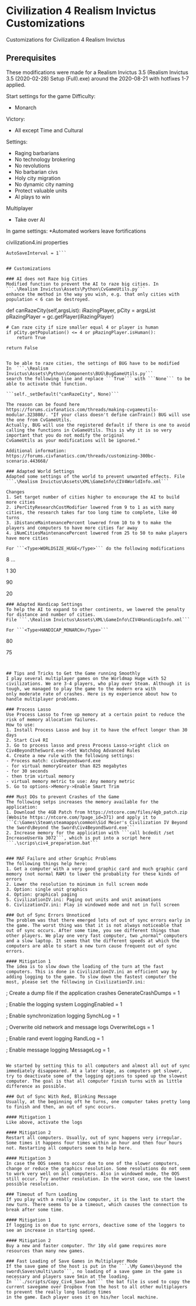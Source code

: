 # Civilization 4 Realism Invictus Customizations
Customizations for Civilization 4 Realism Invictus

## Prerequisites
These modifications were made for a Realism Invictus 3.5 (Realism Invictus 3.5 (2020-02-28) Setup (Full).exe) around the 2020-08-21 with hotfixes 1-7 applied.


Start settings for the game
Difficulty: 
* Monarch

Victory: 
* All except Time and Cultural

Settings:
* Raging barbarians
* No technology brokering
* No revolutions
* No barbarian civs
* Holy city migration
* No dynamic city naming
* Protect valuable units
* AI plays to win

Multiplayer
* Take over AI

In game settings:
*Automated workers leave fortifications

civilization4.ini properties
```; Specify the number of turns between autoSaves.  0 means no autosave.
AutoSaveInterval = 1```


## Customizations

### AI does not Raze big Cities
Modified function to prevent the AI to raze big cities. In ```.\Realism Invictus\Assets\Python\CvGameUtils.py``` 
enhance the method in the way you wish, e.g. that only cities with population < 6 can be destroyed.

```	
def canRazeCity(self,argsList):
	iRazingPlayer, pCity = argsList
	pRazingPlayer = gc.getPlayer(iRazingPlayer)

	# Can raze city if size smaller equal 4 or player is human
	if pCity.getPopulation() <= 4 or pRazingPlayer.isHuman():
		return True

	return False
```

To be able to raze cities, the settings of BUG have to be modified
In  ```.\Realism Invictus\Assets\Python\Components\BUG\BugGameUtils.py``` 
search the following line and replace ```True``` with ```None``` to be able to activate that function. 

```self._setDefault("canRazeCity", None)```

The reason can be found here https://forums.civfanatics.com/threads/making-cvgameutils-modular.323808/. "If your class doesn't define canTrain() BUG will use the one from CvGameUtils. 
Actually, BUG will use the registered default if there is one to avoid calling the functions in CvGameUtils. This is why it is so very important that you do not modify the original 
CvGameUtils as your modifications will be ignored."

Additional information: https://forums.civfanatics.com/threads/customizing-300bc-scenario.443668/

### Adapted World Settings
Adapted some settings of the world to prevent unwanted effects. File 
```.\Realism Invictus\Assets\XML\GameInfo\CIV4WorldInfo.xml```

Changes
1. Set target number of cities higher to encourage the AI to build more cities
2. iPerCityResearchCostModifier lowered from 9 to 1 as with many cities, the research takes far too long time to complete, like 40 turns
3. iDistanceMaintenancePercent lowered from 10 to 9 to make the players and computers to have more cities far away
4. iNumCitiesMaintenancePercent lowered from 25 to 50 to make players have more cities

For ```<Type>WORLDSIZE_HUGE</Type>``` do the following modifications

```
<!-- iTargetNumCities>6</iTargetNumCities -->
<iTargetNumCities>8</iTargetNumCities>
...
<!--<iPerCityResearchCostModifier>9</iPerCityResearchCostModifier>-->
<iPerCityResearchCostModifier>1</iPerCityResearchCostModifier>
<iTradeProfitPercent>30</iTradeProfitPercent>
<!--<iDistanceMaintenancePercent>100</iDistanceMaintenancePercent>-->
<iDistanceMaintenancePercent>90</iDistanceMaintenancePercent>
<!--<iNumCitiesMaintenancePercent>25</iNumCitiesMaintenancePercent>-->
<iNumCitiesMaintenancePercent>20</iNumCitiesMaintenancePercent>
```			
### Adapted Handicap Settings
To help the AI to expand to other continents, we lowered the penalty for distance and number of cities.
File ```.\Realism Invictus\Assets\XML\GameInfo\CIV4HandicapInfo.xml```

For ```<Type>HANDICAP_MONARCH</Type>```

```
<!-- iDistanceMaintenancePercent>90</iDistanceMaintenancePercent -->
<iDistanceMaintenancePercent>80</iDistanceMaintenancePercent>
<!-- iNumCitiesMaintenancePercent>80</iNumCitiesMaintenancePercent -->
<iNumCitiesMaintenancePercent>75</iNumCitiesMaintenancePercent>
```


## Tips and Tricks to Get the Game running Smoothly
I play several multiplayer games on the Worldmap Huge with 52 civilizations. We are 3-4 players, who play over Steam. Although it is tough, we managed to play the game to the modern era with 
only moderate rate of crashes. Here is my experience about how to handle multiplayer problems.

### Process Lasso
Use Process Lasso to free up memory at a certain point to reduce the risk of memory allocation failures.
How to use:
1. Install Process Lasso and buy it to have the effect longer than 30 days
2. Start Civ4 RI
3. Go to process lasso and press Process Lasso->right click on Civ4BeyondtheSword.exe->Set Watchdog Advanced Rules
4. Create a new rule with the following settings: 
- Process match: civ4beyondsword.exe
- for virtual memoryGreater than 825 megabytes
- for 30 seconds
- then trim virtual memory
- virtual memory metric to use: Any memory metric
5. Go to options->Memory->Enable Smart Trim

### Must DOs to prevent Crashes of the Game
The following setps increases the memory available for the application:
1. Download the 4GB Patch from https://ntcore.com/files/4gb_patch.zip (Website https://ntcore.com/?page_id=371) and apply it to 
```C:\Games\Steam\steamapps\common\Sid Meier's Civilization IV Beyond the Sword\Beyond the Sword\Civ4BeyondSword.exe```
2. Increase memory for the application with ```call bcdedit /set IncreaseUserVa 3072```, which is put into a script here ```.\scrips\civ4_preparation.bat```


### MAF Failure and other Graphic Problems
The following things help here:
1. Get a computer with a very good graphic card and much graphic card memory (not normal RAM) to lower the probablity for these kinds of errors
2. Lower the resolution to minimum in full screen mode
3. Option: single unit graphics
4. Option: graphical paging
5. CivilizationIV.ini: Paging out units and unit animations 
6. CivlizationIV.ini: Play in windowed mode and not in full screen

### Out of Sync Errors Unnoticed
The problem was that there emerged lots of out of sync errors early in the game. The worst thing was that it is not always noticeable that out of sync occurs. After some time, you see different things than other players. We play one very fast computer, two „normal“ computers and a slow laptop. It seems that the different speeds at which the computers are able to start a new turn cause frequent out of sync errors. 

#### Mitigation 1 
The idea is to slow down the loading of the turn at the fast computers. This is done in CivilizationIV.ini an efficient way by adding logging to the game. To slow down the fastest computer the most, please set the following in CivilizationIV.ini:
```
; Create a dump file if the application crashes
GenerateCrashDumps = 1

; Enable the logging system
LoggingEnabled = 1

; Enable synchronization logging
SynchLog = 1

; Overwrite old network and message logs
OverwriteLogs = 1

; Enable rand event logging
RandLog = 1

; Enable message logging
MessageLog = 1
```

We started by setting this to all computers and almost all out of sync immediately disappeared. At a later stage, as computers get slower, try to deactivate some of the logging options to speed up the slowest computer. The goal is that all computer finish turns with as little difference as possible.

### Out of Sync With Red, Blinking Message
Usually, at the beginning oft he turns, one computer takes pretty long to finish and then, an out of sync occurs.

#### Mitigation 1 
Like above, activate the logs

#### Mitigation 2
Restart all computers. Usually, out of sync happens very irregular. Some times it happens four times within an hour and then four hours not. Restarting all computers seem to help here.

#### Mitigation 3
In case the OOS seems to occur due to one of the slower computers, change or reduce the graphics resolution. Some resolutions do not seem to work very well on all computers. Also in windowed mode, the OOS still occur. Try another resolution. In the worst case, use the lowest possible resolution.

### Timeout of Turn Loading
If you play with a really slow computer, it is the last to start the new turn. There seems to be a timeout, which causes the connection to break after some time.

#### Mitigation 1
If logging is on due to sync errors, deactive some of the loggers to see an increase in starting speed.

#### Mitigation 2
Buy a new and faster computer. Thr 10y old game requires more resources than many new games.

### Fast Loading of Save Games in Multiplayer Mode
If the save game of the host is put in the ```.\My Games\beyond the sword\Saves\multi\auto```, no loading of a save game in the game is necessary and players save 5min at the loading.
In ```./scripts/Copy_Civ4_Save.bat``` the bat file is used to copy the current savegame over Dropbox from the host to all other multiplayers to prevent the really long loading times 
in the game. Each player uses it on his/her local machine.

